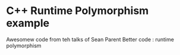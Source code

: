 # C++ Runtime Polymorphism example

Awesomew code from teh talks of Sean Parent
Better code : runtime polymorphism 
